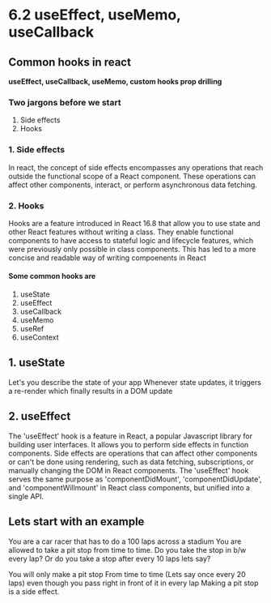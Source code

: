 # 6.2 useEffect, useMemo, useCallback

## Common hooks in react

<b>useEffect, useCallback, useMemo, custom hooks prop drilling</b>

### Two jargons before we start

1.  Side effects
2.  Hooks

### 1. Side effects

<p>In react, the concept of side effects encompasses any operations that reach outside
the functional scope of a React component. These operations can affect other components, interact, or perform asynchronous data fetching.</p>

### 2. Hooks

<p>Hooks are a feature introduced in React 16.8 that allow you to use state
and other React features without writing a class. They enable functional components to have access to stateful logic and lifecycle features, which were previously only possible in class components. This has led to a more concise and readable way of writing compoenents in React</p>

#### Some common hooks are

1. useState
2. useEffect
3. useCallback
4. useMemo
5. useRef
6. useContext

## 1. useState

Let's you describe the state of your app Whenever state updates, it triggers a re-render which finally results in a DOM update

## 2. useEffect

The 'useEffect' hook is a feature in React, a popular Javascript library for building user interfaces. It allows you to perform side effects in function components. Side effects are operations that can affect other components or can't be done using rendering, such as data fetching, subscriptions, or manually changing the DOM in React components.
The 'useEffect' hook serves the same purpose as 'componentDidMount',
'componentDidUpdate', and 'componentWillmount' in React class components, but unified into a single API.

## Lets start with an example

<p>You are a car racer that has to do a 100 laps across a stadium You are allowed to take a pit stop from time to time.
Do you take the stop in b/w every lap? Or do you take a stop after every 10 laps lets say?</p>

You will only make a pit stop From time to time (Lets say once every 20 laps)
even though you pass right in front of it in every lap
Making a pit stop is a side effect.

